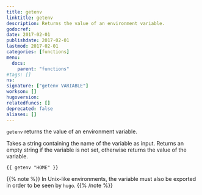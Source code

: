 ```yaml
---
title: getenv
linktitle: getenv
description: Returns the value of an environment variable.
godocref:
date: 2017-02-01
publishdate: 2017-02-01
lastmod: 2017-02-01
categories: [functions]
menu:
  docs:
    parent: "functions"
#tags: []
ns:
signature: ["getenv VARIABLE"]
workson: []
hugoversion:
relatedfuncs: []
deprecated: false
aliases: []
---
```


`getenv` returns the value of an environment variable.

Takes a string containing the name of the variable as input. Returns
an empty string if the variable is not set, otherwise returns the
value of the variable. 

```
{{ getenv "HOME" }}
```

{{% note %}}
In Unix-like environments, the variable must also be exported in order to be seen by `hugo`.
{{% /note %}}
